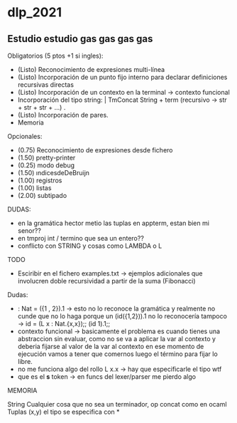 # dlp_2021

## Estudio estudio gas gas gas gas

Obligatorios (5 ptos +1 si ingles):

* (Listo) Reconocimiento de expresiones multi-línea
* (Listo) Incorporación de un punto fijo interno para declarar definiciones recursivas directas
* (Listo) Incorporación de un contexto en la terminal -> contexto funcional 
* Incorporación del tipo string: | TmConcat String + term (recursivo -> str + str + str + ...) .
* (Listo) Incorporación de pares.
* Memoria

Opcionales:

* (0.75) Reconocimiento de expresiones desde fichero
* (1.50) pretty-printer
* (0.25) modo debug
* (1.50) ındicesdeDeBruijn
* (1.00) registros
* (1.00) listas
* (2.00) subtipado

DUDAS:

* en la gramática hector metio las tuplas en appterm, estan bien mi senor??
* en tmproj int / termino que sea un entero??
* conflicto con STRING y cosas como LAMBDA o L

TODO

* Esciribir en el fichero examples.txt -> ejemplos adicionales que involucren doble recursividad a partir de la suma (Fibonacci)

Dudas:

* : Nat = ({1 , 2}).1 -> esto no lo reconoce la gramática y realmente no cunde que no lo haga porque un (id({1,2})).1 no lo reconocería tampoco -> id = (L x : Nat.{x,x});; (id 1).1;;
* contexto funcional ->  basicamente el problema es cuando tienes una abstraccion sin evaluar, como no se va a aplicar la var al contexto y deberia fijarse al valor de la var al contexto en ese momento de ejecución vamos a tener que comernos luego el término para fijar lo libre.
* no me funciona algo del rollo L x.x -> hay que especificarle el tipo wtf
* que es el __s__ token -> en funcs del lexer/parser me pierdo algo

MEMORIA

String Cualquier cosa que no sea un terminador, op concat como en ocaml
Tuplas (x,y) el tipo se especifica con *
